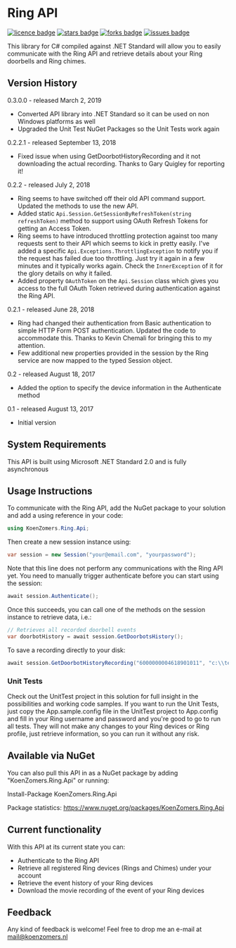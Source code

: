 # Ring API
[![licence badge]][licence]
[![stars badge]][stars]
[![forks badge]][forks]
[![issues badge]][issues]

[licence badge]:https://img.shields.io/badge/license-MIT-blue.svg
[stars badge]:https://img.shields.io/github/stars/koenzomers/RingApi.svg
[forks badge]:https://img.shields.io/github/forks/koenzomers/RingApi.svg
[issues badge]:https://img.shields.io/github/issues/koenzomers/RingApi.svg

[licence]:https://github.com/koenzomers/RingApi/blob/master/LICENSE.md
[stars]:https://github.com/koenzomers/RingApi/stargazers
[forks]:https://github.com/koenzomers/RingApi/network
[issues]:https://github.com/koenzomers/RingApi/issues

This library for C# compiled against .NET Standard will allow you to easily communicate with the Ring API and retrieve details about your Ring doorbells and Ring chimes.

## Version History

0.3.0.0 - released March 2, 2019

- Converted API library into .NET Standard so it can be used on non Windows platforms as well
- Upgraded the Unit Test NuGet Packages so the Unit Tests work again

0.2.2.1 - released September 13, 2018

- Fixed issue when using GetDoorbotHistoryRecording and it not downloading the actual recording. Thanks to Gary Quigley for reporting it!

0.2.2 - released July 2, 2018

- Ring seems to have switched off their old API command support. Updated the methods to use the new API.
- Added static `Api.Session.GetSessionByRefreshToken(string refreshToken)` method to support using OAuth Refresh Tokens for getting an Access Token.
- Ring seems to have introduced throttling protection against too many requests sent to their API which seems to kick in pretty easily. I've added a specific `Api.Exceptions.ThrottlingException` to notify you if the request has failed due too throttling. Just try it again in a few minutes and it typically works again. Check the `InnerException` of it for the glory details on why it failed.
- Added property `OAuthToken` on the `Api.Session` class which gives you access to the full OAuth Token retrieved during authentication against the Ring API.

0.2.1 - released June 28, 2018

- Ring had changed their authentication from Basic authentication to simple HTTP Form POST authentication. Updated the code to accommodate this. Thanks to Kevin Chemali for bringing this to my attention.
- Few additional new properties provided in the session by the Ring service are now mapped to the typed Session object.

0.2 - released August 18, 2017

- Added the option to specify the device information in the Authenticate method

0.1 - released August 13, 2017

- Initial version

## System Requirements

This API is built using Microsoft .NET Standard 2.0 and is fully asynchronous

## Usage Instructions

To communicate with the Ring API, add the NuGet package to your solution and add a using reference in your code:

```C#
using KoenZomers.Ring.Api;
```

Then create a new session instance using:

```C#
var session = new Session("your@email.com", "yourpassword");
```

Note that this line does not perform any communications with the Ring API yet. You need to manually trigger authenticate before you can start using the session:

```C#
await session.Authenticate();
```

Once this succeeds, you can call one of the methods on the session instance to retrieve data, i.e.:

```C#
// Retrieves all recorded doorbell events
var doorbotHistory = await session.GetDoorbotsHistory();
```

To save a recording directly to your disk:

```C#
await session.GetDoorbotHistoryRecording("6000000004618901011", "c:\\temp\\recording.mp4");
```

### Unit Tests

Check out the UnitTest project in this solution for full insight in the possibilities and working code samples. If you want to run the Unit Tests, just copy the App.sample.config file in the UnitTest project to App.config and fill in your Ring username and password and you're good to go to run all tests. They will not make any changes to your Ring devices or Ring profile, just retrieve information, so you can run it without any risk.

## Available via NuGet

You can also pull this API in as a NuGet package by adding "KoenZomers.Ring.Api" or running:

Install-Package KoenZomers.Ring.Api

Package statistics: https://www.nuget.org/packages/KoenZomers.Ring.Api

## Current functionality

With this API at its current state you can:

- Authenticate to the Ring API
- Retrieve all registered Ring devices (Rings and Chimes) under your account
- Retrieve the event history of your Ring devices
- Download the movie recording of the event of your Ring devices

## Feedback

Any kind of feedback is welcome! Feel free to drop me an e-mail at mail@koenzomers.nl
